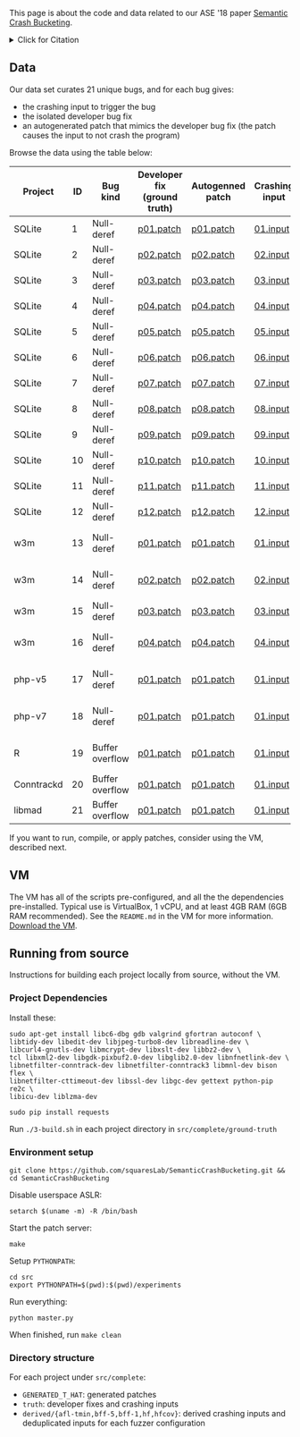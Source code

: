 This page is about the code and data related to our ASE '18 paper
[Semantic Crash Bucketing](https://www.cs.cmu.edu/~rvantond/pdfs/scb-ase-2018.pdf).
<details>
  <summary>Click for Citation</summary>
  
```
@inproceedings{vanTonderSCB2018,
  author = {{van~Tonder}, Rijnard and Kotheimer, John and {Le~Goues}, Claire},
  title = {Semantic Crash Bucketing},
  booktitle = {International Conference on Automated Software Engineering},
  series = {ASE '18},
  year = {2018},
  doi = {10.1145/3238147.3238200}
}
```

</details>


## Data

Our data set curates 21 unique bugs, and for each bug gives:

- the crashing input to trigger the bug
- the isolated developer bug fix
- an autogenerated patch that mimics the developer bug fix (the patch causes the input to not crash the program)

Browse the data using the table below:

| Project       | ID | Bug kind        | Developer fix (ground truth)                                                                                                           | Autogenned patch                                                                                                                         | Crashing input                                                                                                                      | CVE            | Ref                                                                                                                                                 |
|---------------|----|-----------------|----------------------------------------------------------------------------------------------------------------------------------------|------------------------------------------------------------------------------------------------------------------------------------------|-------------------------------------------------------------------------------------------------------------------------------------|----------------|-----------------------------------------------------------------------------------------------------------------------------------------------------|
| SQLite | 1  | Null-deref      | [p01.patch](https://github.com/squaresLab/SemanticCrashBucketing/blob/master/src/complete/sqlite/ground-truth/truth/patches/p01.patch) | [p01.patch](https://github.com/squaresLab/SemanticCrashBucketing/blob/master/src/complete/sqlite/ground-truth/GENERATED_T_HAT/p01.patch) | [01.input](https://github.com/squaresLab/SemanticCrashBucketing/blob/master/src/complete/sqlite/ground-truth/truth/all/crash01.sql) | -              | [link](https://lcamtuf.blogspot.com/2015/04/finding-bugs-in-sqlite-easy-way.html)                                                                   |
| SQLite | 2  | Null-deref      | [p02.patch](https://github.com/squaresLab/SemanticCrashBucketing/blob/master/src/complete/sqlite/ground-truth/truth/patches/p02.patch) | [p02.patch](https://github.com/squaresLab/SemanticCrashBucketing/blob/master/src/complete/sqlite/ground-truth/GENERATED_T_HAT/p02.patch) | [02.input](https://github.com/squaresLab/SemanticCrashBucketing/blob/master/src/complete/sqlite/ground-truth/truth/all/crash02.sql) | -              | -                                                                                                                                                    |
| SQLite | 3  | Null-deref      | [p03.patch](https://github.com/squaresLab/SemanticCrashBucketing/blob/master/src/complete/sqlite/ground-truth/truth/patches/p03.patch) | [p03.patch](https://github.com/squaresLab/SemanticCrashBucketing/blob/master/src/complete/sqlite/ground-truth/GENERATED_T_HAT/p03.patch) | [03.input](https://github.com/squaresLab/SemanticCrashBucketing/blob/master/src/complete/sqlite/ground-truth/truth/all/crash03.sql) | -              | -                                                                                                                                                    |
| SQLite | 4  | Null-deref      | [p04.patch](https://github.com/squaresLab/SemanticCrashBucketing/blob/master/src/complete/sqlite/ground-truth/truth/patches/p04.patch) | [p04.patch](https://github.com/squaresLab/SemanticCrashBucketing/blob/master/src/complete/sqlite/ground-truth/GENERATED_T_HAT/p04.patch) | [04.input](https://github.com/squaresLab/SemanticCrashBucketing/blob/master/src/complete/sqlite/ground-truth/truth/all/crash04.sql) | -              | -                                                                                                                                                    |
| SQLite | 5  | Null-deref      | [p05.patch](https://github.com/squaresLab/SemanticCrashBucketing/blob/master/src/complete/sqlite/ground-truth/truth/patches/p05.patch) | [p05.patch](https://github.com/squaresLab/SemanticCrashBucketing/blob/master/src/complete/sqlite/ground-truth/GENERATED_T_HAT/p05.patch) | [05.input](https://github.com/squaresLab/SemanticCrashBucketing/blob/master/src/complete/sqlite/ground-truth/truth/all/crash05.sql) | -              | -                                                                                                                                                    |
| SQLite | 6  | Null-deref      | [p06.patch](https://github.com/squaresLab/SemanticCrashBucketing/blob/master/src/complete/sqlite/ground-truth/truth/patches/p06.patch) | [p06.patch](https://github.com/squaresLab/SemanticCrashBucketing/blob/master/src/complete/sqlite/ground-truth/GENERATED_T_HAT/p06.patch) | [06.input](https://github.com/squaresLab/SemanticCrashBucketing/blob/master/src/complete/sqlite/ground-truth/truth/all/crash06.sql) | -              | -                                                                                                                                                    |
| SQLite | 7  | Null-deref      | [p07.patch](https://github.com/squaresLab/SemanticCrashBucketing/blob/master/src/complete/sqlite/ground-truth/truth/patches/p07.patch) | [p07.patch](https://github.com/squaresLab/SemanticCrashBucketing/blob/master/src/complete/sqlite/ground-truth/GENERATED_T_HAT/p07.patch) | [07.input](https://github.com/squaresLab/SemanticCrashBucketing/blob/master/src/complete/sqlite/ground-truth/truth/all/crash07.sql) | -              | -                                                                                                                                                    |
| SQLite | 8  | Null-deref      | [p08.patch](https://github.com/squaresLab/SemanticCrashBucketing/blob/master/src/complete/sqlite/ground-truth/truth/patches/p08.patch) | [p08.patch](https://github.com/squaresLab/SemanticCrashBucketing/blob/master/src/complete/sqlite/ground-truth/GENERATED_T_HAT/p08.patch) | [08.input](https://github.com/squaresLab/SemanticCrashBucketing/blob/master/src/complete/sqlite/ground-truth/truth/all/crash08.sql) | -              | -                                                                                                                                                    |
| SQLite | 9  | Null-deref      | [p09.patch](https://github.com/squaresLab/SemanticCrashBucketing/blob/master/src/complete/sqlite/ground-truth/truth/patches/p09.patch) | [p09.patch](https://github.com/squaresLab/SemanticCrashBucketing/blob/master/src/complete/sqlite/ground-truth/GENERATED_T_HAT/p09.patch) | [09.input](https://github.com/squaresLab/SemanticCrashBucketing/blob/master/src/complete/sqlite/ground-truth/truth/all/crash09.sql) | -              | -                                                                                                                                                    |
| SQLite | 10 | Null-deref      | [p10.patch](https://github.com/squaresLab/SemanticCrashBucketing/blob/master/src/complete/sqlite/ground-truth/truth/patches/p10.patch) | [p10.patch](https://github.com/squaresLab/SemanticCrashBucketing/blob/master/src/complete/sqlite/ground-truth/GENERATED_T_HAT/p10.patch) | [10.input](https://github.com/squaresLab/SemanticCrashBucketing/blob/master/src/complete/sqlite/ground-truth/truth/all/crash10.sql) | -              | -                                                                                                                                                    |
| SQLite | 11 | Null-deref      | [p11.patch](https://github.com/squaresLab/SemanticCrashBucketing/blob/master/src/complete/sqlite/ground-truth/truth/patches/p11.patch) | [p11.patch](https://github.com/squaresLab/SemanticCrashBucketing/blob/master/src/complete/sqlite/ground-truth/GENERATED_T_HAT/p11.patch) | [11.input](https://github.com/squaresLab/SemanticCrashBucketing/blob/master/src/complete/sqlite/ground-truth/truth/all/crash11.sql) | -              | -                                                                                                                                                    |
| SQLite | 12 | Null-deref      | [p12.patch](https://github.com/squaresLab/SemanticCrashBucketing/blob/master/src/complete/sqlite/ground-truth/truth/patches/p12.patch) | [p12.patch](https://github.com/squaresLab/SemanticCrashBucketing/blob/master/src/complete/sqlite/ground-truth/GENERATED_T_HAT/p12.patch) | [12.input](https://github.com/squaresLab/SemanticCrashBucketing/blob/master/src/complete/sqlite/ground-truth/truth/all/crash12.sql) | -              | -                                                                                                                                                    |
| w3m           | 13 | Null-deref      | [p01.patch](https://github.com/squaresLab/SemanticCrashBucketing/blob/master/src/complete/w3m/ground-truth/truth/patches/p01.patch)   | [p01.patch](https://github.com/squaresLab/SemanticCrashBucketing/blob/master/src/complete/w3m/ground-truth/GENERATED_T_HAT/p01.patch)    | [01.input](https://github.com/squaresLab/SemanticCrashBucketing/blob/master/src/complete/w3m/ground-truth/truth/all/crash1.html)    | CVE-2016-9438  | [changelog](https://github.com/tats/w3m/blob/master/ChangeLog), [link](https://github.com/tats/w3m/commit/010b68580dc50ce183df11cc79721936ab5c4f25) |
| w3m           | 14 | Null-deref      | [p02.patch](https://github.com/squaresLab/SemanticCrashBucketing/blob/master/src/complete/w3m/ground-truth/truth/patches/p02.patch)   | [p02.patch](https://github.com/squaresLab/SemanticCrashBucketing/blob/master/src/complete/w3m/ground-truth/GENERATED_T_HAT/p02.patch)    | [02.input](https://github.com/squaresLab/SemanticCrashBucketing/blob/master/src/complete/w3m/ground-truth/truth/all/crash2.html)    | CVE-2016-9443  |  [link](https://github.com/tats/w3m/commit/ec9eb22e008a69ea9dc21fdca4b9b836679965ee)                                                                |
| w3m           | 15 | Null-deref      | [p03.patch](https://github.com/squaresLab/SemanticCrashBucketing/blob/master/src/complete/w3m/ground-truth/truth/patches/p03.patch)   | [p03.patch](https://github.com/squaresLab/SemanticCrashBucketing/blob/master/src/complete/w3m/ground-truth/GENERATED_T_HAT/p03.patch)    | [03.input](https://github.com/squaresLab/SemanticCrashBucketing/blob/master/src/complete/w3m/ground-truth/truth/all/crash3.html)    | -              | [link](https://github.com/tats/w3m/issues/32#issuecomment-260170163)                                                                                |
| w3m           | 16 | Null-deref      | [p04.patch](https://github.com/squaresLab/SemanticCrashBucketing/blob/master/src/complete/w3m/ground-truth/truth/patches/p04.patch)   | [p04.patch](https://github.com/squaresLab/SemanticCrashBucketing/blob/master/src/complete/w3m/ground-truth/GENERATED_T_HAT/p04.patch)    | [04.input](https://github.com/squaresLab/SemanticCrashBucketing/blob/master/src/complete/w3m/ground-truth/truth/all/crash4.html)    | CVE-2016-9631  | [link](https://github.com/tats/w3m/commit/ecfdcbe1131591502c5e7f9ff4f34b24c5a2db97)                 |
| php-v5        | 17 | Null-deref      | [p01.patch](https://github.com/squaresLab/SemanticCrashBucketing/blob/master/src/complete/php-5.5.37/ground-truth/truth/patches/p01.patch)  | [p01.patch](https://github.com/squaresLab/SemanticCrashBucketing/blob/master/src/complete/php-5.5.37/ground-truth/GENERATED_T_HAT/p01.patch)  | [01.input](https://github.com/squaresLab/SemanticCrashBucketing/blob/master/src/complete/php-5.5.37/ground-truth/truth/all/crash.jpg)  | CVE-2016-6292  | [link](https://bugs.php.net/bug.php?id=72618)                                                                                                       |
| php-v7        | 18 | Null-deref      | [p01.patch](https://github.com/squaresLab/SemanticCrashBucketing/blob/master/src/complete/php-7.0.14/ground-truth/truth/patches/p01.patch)  | [p01.patch](https://github.com/squaresLab/SemanticCrashBucketing/blob/master/src/complete/php-7.0.14/ground-truth/GENERATED_T_HAT/p01.patch)  | [01.input](https://github.com/squaresLab/SemanticCrashBucketing/blob/master/src/complete/php-7.0.14/ground-truth/truth/all/crash.php)  | CVE-2016-10162 | [link](https://bugs.php.net/bug.php?id=73831)                                                                                                       |
| R             | 19 | Buffer overflow | [p01.patch](https://github.com/squaresLab/SemanticCrashBucketing/blob/master/src/complete/R/ground-truth/truth/patches/p01.patch)           | [p01.patch](https://github.com/squaresLab/SemanticCrashBucketing/blob/master/src/complete/R/ground-truth/GENERATED_T_HAT/p01.patch)      | [01.input](https://github.com/squaresLab/SemanticCrashBucketing/blob/master/src/complete/R/ground-truth/truth/all/crash.enc)        | CVE-2016-8714  |  -                                                                                                                                                   |
| Conntrackd    | 20 | Buffer overflow | [p01.patch](https://github.com/squaresLab/SemanticCrashBucketing/blob/master/src/complete/conntrackd/ground-truth/truth/patches/p01.patch)  | [p01.patch](https://github.com/squaresLab/SemanticCrashBucketing/blob/master/src/complete/conntrackd/ground-truth/GENERATED_T_HAT/p01.patch) | [01.input](https://github.com/squaresLab/SemanticCrashBucketing/blob/master/src/complete/conntrackd/ground-truth/truth/all/minimal.conf)         | -                                                | [link](http://git.netfilter.org/conntrack-tools/commit/?id=ce06fb6069065c3d68475356c0728a5fa0a4ab74)
| libmad        | 21 | Buffer overflow | [p01.patch](https://github.com/squaresLab/SemanticCrashBucketing/blob/master/src/complete/libmad/ground-truth/truth/patches/p01.patch)      | [p01.patch](https://github.com/squaresLab/SemanticCrashBucketing/blob/master/src/complete/libmad/ground-truth/GENERATED_T_HAT/p01.patch) | [01.input](https://github.com/squaresLab/SemanticCrashBucketing/blob/master/src/complete/libmad/ground-truth/truth/all/crash01.mp3) | -              | -                                                                                                                                                   |

If you want to run, compile, or apply patches, consider using the VM, described next.

## VM

The VM has all of the scripts pre-configured, and all the the dependencies pre-installed. Typical use is VirtualBox, 1 vCPU, and at least 4GB RAM (6GB RAM recommended). See the `README.md` in the VM for more information.
[Download the VM](https://cmu.box.com/s/upvblwni31ykwl9ow66vrjtqqcv2of9q). 

## Running from source

Instructions for building each project locally from source, without the VM.

### Project Dependencies

Install these:

```
sudo apt-get install libc6-dbg gdb valgrind gfortran autoconf \
libtidy-dev libedit-dev libjpeg-turbo8-dev libreadline-dev \
libcurl4-gnutls-dev libmcrypt-dev libxslt-dev libbz2-dev \
tcl libxml2-dev libgdk-pixbuf2.0-dev libglib2.0-dev libnfnetlink-dev \
libnetfilter-conntrack-dev libnetfilter-conntrack3 libmnl-dev bison flex \
libnetfilter-cttimeout-dev libssl-dev libgc-dev gettext python-pip re2c \
libicu-dev liblzma-dev

sudo pip install requests
```

Run `./3-build.sh` in each project directory in `src/complete/ground-truth`

### Environment setup

```
git clone https://github.com/squaresLab/SemanticCrashBucketing.git && cd SemanticCrashBucketing
```

Disable userspace ASLR:

```
setarch $(uname -m) -R /bin/bash
```

Start the patch server:

```
make
```

Setup `PYTHONPATH`:

```
cd src
export PYTHONPATH=$(pwd):$(pwd)/experiments
```

Run everything:

```
python master.py
```

When finished, run `make clean`

### Directory structure

For each project under `src/complete`:

- `GENERATED_T_HAT`: generated patches
- `truth`: developer fixes and crashing inputs
- `derived/{afl-tmin,bff-5,bff-1,hf,hfcov}`: derived crashing inputs and deduplicated inputs for each fuzzer configuration
